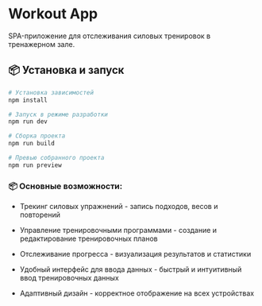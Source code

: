 # Workout App

SPA-приложение для отслеживания силовых тренировок в тренажерном зале.

## 📦 Установка и запуск

```bash
# Установка зависимостей
npm install

# Запуск в режиме разработки
npm run dev

# Сборка проекта
npm run build

# Превью собранного проекта
npm run preview
```

### 📦 Основные возможности:

- Трекинг силовых упражнений - запись подходов, весов и повторений

- Управление тренировочными программами - создание и редактирование тренировочных планов

- Отслеживание прогресса - визуализация результатов и статистики

- Удобный интерфейс для ввода данных - быстрый и интуитивный ввод тренировочных данных

- Адаптивный дизайн - корректное отображение на всех устройствах
